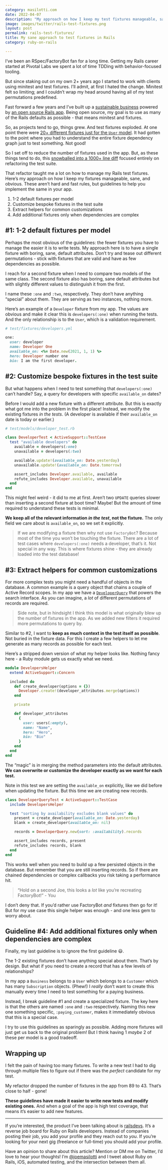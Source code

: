```yaml
---
category: masilotti.com
date: 2022-04-07
description: "My approach on how I keep my test fixtures manageable, sane, and obvious. Not hard and fast rules, but guidelines to help you implement the same in your app."
image: images/twitter/rails-test-fixtures.png
layout: post
permalink: rails-test-fixtures/
title: My sane approach to test fixtures in Rails
category: ruby-on-rails

---
```


I’ve been an RSpec/FactoryBot fan for a long time. Getting my Rails career started at Pivotal Labs we spent a lot of time TDDing with behavior-focused tooling.

But since staking out on my own 2+ years ago I started to work with clients using minitest and test fixtures. I’ll admit, at first I hated the change. Minitest felt so limiting; and I couldn’t wrap my head around having all of my test permutations predefined.

Fast forward a few years and I’ve built up a [sustainable business](https://railsdevs.com/open) powered by [an open source Rails app](https://github.com/joemasilotti/railsdevs.com/). Being open source, my goal is to use as many of the Rails defaults as possible - that means minitest and fixtures.

So, as projects tend to go, things grew. And test fixtures exploded. At one point there were [20+ different fixtures just for the `User` model](https://github.com/joemasilotti/railsdevs.com/blob/78c2c01c6ea1f87e776c45506346825bad60234e/test/fixtures/users.yml). It had gotten to the point where you had to understand the entire fixture dependency graph just to test something. Not good!

So I set off to reduce the number of fixtures used in the app. But, as these things tend to do, this [snowballed into a 1000+ line diff](https://github.com/joemasilotti/railsdevs.com/pull/366) focused entirely on refactoring the test suite.

That refactor taught me a lot on how to manage my Rails test fixtures. Here’s my approach on how I keep my fixtures manageable, sane, and obvious. These aren’t hard and fast rules, but guidelines to help you implement the same in your app.

1. 1-2 default fixtures per model
2. Customize bespoke fixtures in the test suite
3. Extract helpers for common customizations
4. Add additional fixtures only when dependencies are complex

## #1: 1-2 default fixtures per model
Perhaps the most obvious of the guidelines: the fewer fixtures you have to manage the easier it is to write tests. My approach here is to have a single fixture with boring, sane, default attributes. Don’t try and tease out different permutations - stick with fixtures that are valid and have as few dependencies as possible.

 I reach for a second fixture when I need to compare two models of the same class. The second fixture also has boring, sane default attributes but with slightly different values to distinguish it from the first.

I name these `:one` and `:two`, respectively. They don’t have anything “special” about them. They are serving as two instances, nothing more.

Here’s an example of a `Developer` fixture from my app. The values are obvious and make it clear this is `developers(:one)` when running the tests. And the only relationship is to the `User`, which is a validation requirement.

```ruby
# test/fixtures/developers.yml

one:
  user: developer
  name: Developer One
  available_on: <%= Date.new(2021, 1, 1) %>
  hero: Developer number one
  bio: I am the first developer.
```

## #2: Customize bespoke fixtures in the test suite
But what happens when I need to test something that `developers(:one)` can’t handle? Say, a query for developers with specific `available_on` dates?

Before I would add a new fixture with a different attribute. But this is exactly what got me into the problem in the first place! Instead, we modify the existing fixtures _in the tests_. (A developer is available if their `available_on` date is today or earlier.)

```ruby
# test/models/developer_test.rb

class DeveloperTest < ActiveSupport::TestCase
  test "available developers" do
    available = developers(:one)
    unavailable = developers(:two)

    available.update!(available_on: Date.yesterday)
    unavailable.update!(available_on: Date.tomorrow)

    assert_includes Developer.available, available
    refute_includes Developer.available, unavailable
  end
end
```

This might feel weird - it did to me at first. Aren’t two `UPDATE` queries slower than inserting a second fixture at boot time? Maybe! But the amount of time required to understand these tests is minimal.

**We keep all of the relevant information _in the test_, not the fixture.** The only field we care about is `available_on`, so we set it explicitly.

> If we are modifying a fixture then why not use `FactoryBot`? Because most of the time you won’t be touching the fixture. There are a lot of test cases where `developers(:one)` needs a developer, that’s it. Not special in any way. This is where fixtures shine - they are already loaded into the test database!

## #3: Extract helpers for common customizations
For more complex tests you might need a handful of objects in the database. A common example is a query object that chains a couple of Active Record scopes. In my app we have a [`DeveloperQuery`](https://github.com/joemasilotti/railsdevs.com/blob/main/app/queries/developer_query.rb) that powers the search interface. As you can imagine, a _lot_ of different permutations of records are required.

> Side note, but in hindsight I think this model is what originally blew up the number of fixtures in the app. As we added new filters it required more permutations to query by.

Similar to #2, I want to **keep as much context in the test itself as possible**. Not buried in the fixture data. For this I create a few helpers to let me generate as many records as possible for each test.

Here’s a stripped down version of what my helper looks like. Nothing fancy here - a Ruby module gets us exactly what we need.

```ruby
module DevelopersHelper
  extend ActiveSupport::Concern

  included do
    def create_developer(options = {})
      Developer.create!(developer_attributes.merge(options))
    end

    private

    def developer_attributes
      {
        user: users(:empty),
        name: "Name",
        hero: "Hero",
        bio: "Bio"
      }
    end
  end
end
```

The “magic” is in merging the method parameters into the default attributes. **We can overwrite or customize the developer exactly as we want for each test.**

Note in this test we are setting the `available_on` explicitly, like we did before when updating the fixture. But this time we are creating new records.

```ruby
class DeveloperQueryTest < ActiveSupport::TestCase
  include DevelopersHelper

  test "sorting by availability excludes blank values" do
    present = create_developer(available_on: Date.yesterday)
    blank = create_developer(available_on: nil)

    records = DeveloperQuery.new(sort: :availability).records

    assert_includes records, present
    refute_includes records, blank
  end
end
```

This works well when you need to build up a few persisted objects in the database. But remember that you are still inserting records. So if there are chained dependencies or complex callbacks you risk taking a performance hit.

> “Hold on a second Joe, this looks a _lot_ like you’re recreating FactoryBot!” - You

I don’t deny that. If you’d rather use FactoryBot _and_ fixtures then go for it! But for my use case this single helper was enough - and one less gem to worry about.

## Guideline #4: Add additional fixtures only when dependencies are complex
Finally, my last guideline is to ignore the first guideline 😃.

The 1-2 existing fixtures don’t have anything special about them. That’s by design. But what if you need to create a record that has a few levels of relationships?

In my app a `Business` belongs to a `User` which belongs to a `Customer` which has many `Subscription` objects. (Phew!) I _really_ don’t want to create this manually every time I need to test something for a paying business.

Instead, I break guideline #1 and create a specialized fixture. The key here is that the others are named `:one` and `:two` respectively. Naming this new one something specific, `:paying_customer`, makes it immediately obvious that this is a special case.

I try to use this guidelines as sparingly as possible. Adding more fixtures will just get us back to the original problem! But I think having 1 _maybe_ 2 of these per model is a good tradeoff.

## Wrapping up
I felt the pain of having too many fixtures. To write a new test I had to dig through multiple files to figure out if there was the _perfect_ candidate for my test.

My refactor dropped the number of fixtures in the app from 89 to 43. That’s close to half - gone!

**These guidelines have made it easier to write new tests and modify existing ones.** And when a goal of the app is high test coverage, that means it’s easier to add new features.

---

If you’re interested, the product I’ve been talking about is [railsdevs](https://railsdevs.com). It’s a reverse job board for Ruby on Rails developers. Instead of companies posting their job, you add your profile and they reach out to _you_. If you’re looking for your next gig (freelance or full-time) you should add your profile.

Have an opinion to share about this article? Mention or DM me on Twitter, I’d love to hear your thoughts! I’m [@joemasilotti](https://twitter.com/joemasilotti) and I tweet about Ruby on Rails, iOS, automated testing, and the intersection between them all.
